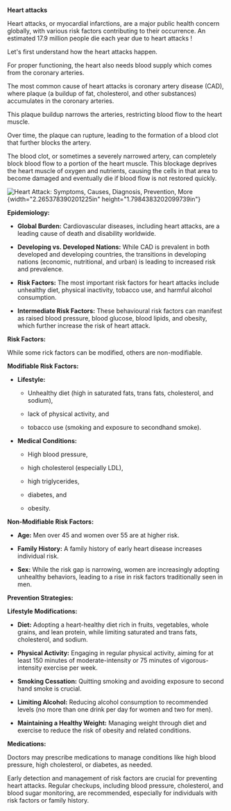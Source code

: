 **Heart attacks**

Heart attacks, or myocardial infarctions, are a major public health
concern globally, with various risk factors contributing to their
occurrence. An estimated 17.9 million people die each year due to heart
attacks !

Let's first understand how the heart attacks happen.

For proper functioning, the heart also needs blood supply which comes
from the coronary arteries.

The most common cause of heart attacks is coronary artery disease (CAD),
where plaque (a buildup of fat, cholesterol, and other substances)
accumulates in the coronary arteries.

This plaque buildup narrows the arteries, restricting blood flow to the
heart muscle.

Over time, the plaque can rupture, leading to the formation of a blood
clot that further blocks the artery. 

The blood clot, or sometimes a severely narrowed artery, can completely
block blood flow to a portion of the heart muscle. This blockage
deprives the heart muscle of oxygen and nutrients, causing the cells in
that area to become damaged and eventually die if blood flow is not
restored quickly. 

![Heart Attack: Symptoms, Causes, Diagnosis, Prevention,
More](media/image1.jpeg){width="2.265378390201225in"
height="1.7984383202099739in"}

**Epidemiology:**

- **Global Burden:** Cardiovascular diseases, including heart attacks,
  are a leading cause of death and disability worldwide.

- **Developing vs. Developed Nations:** While CAD is prevalent in both
  developed and developing countries, the transitions in developing
  nations (economic, nutritional, and urban) is leading to increased
  risk and prevalence.

- **Risk Factors:** The most important risk factors for heart attacks
  include unhealthy diet, physical inactivity, tobacco use, and harmful
  alcohol consumption.

- **Intermediate Risk Factors:** These behavioural risk factors can
  manifest as raised blood pressure, blood glucose, blood lipids, and
  obesity, which further increase the risk of heart attack.

**Risk Factors:**

While some rick factors can be modified, others are non-modifiable.

**Modifiable Risk Factors:**

- **Lifestyle:**

  - Unhealthy diet (high in saturated fats, trans fats, cholesterol, and
    sodium),

  - lack of physical activity, and

  - tobacco use (smoking and exposure to secondhand smoke).

- **Medical Conditions:**

  - High blood pressure,

  - high cholesterol (especially LDL),

  - high triglycerides,

  - diabetes, and

  - obesity.

**Non-Modifiable Risk Factors:**

- **Age:** Men over 45 and women over 55 are at higher risk.

- **Family History:** A family history of early heart disease increases
  individual risk.

- **Sex:** While the risk gap is narrowing, women are increasingly
  adopting unhealthy behaviors, leading to a rise in risk factors
  traditionally seen in men.

**Prevention Strategies:**

**Lifestyle Modifications:**

- **Diet:** Adopting a heart-healthy diet rich in fruits, vegetables,
  whole grains, and lean protein, while limiting saturated and trans
  fats, cholesterol, and sodium.

- **Physical Activity:** Engaging in regular physical activity, aiming
  for at least 150 minutes of moderate-intensity or 75 minutes of
  vigorous-intensity exercise per week.

- **Smoking Cessation:** Quitting smoking and avoiding exposure to
  second hand smoke is crucial.

- **Limiting Alcohol:** Reducing alcohol consumption to recommended
  levels (no more than one drink per day for women and two for men).

- **Maintaining a Healthy Weight:** Managing weight through diet and
  exercise to reduce the risk of obesity and related conditions.

**Medications:**

Doctors may prescribe medications to manage conditions like high blood
pressure, high cholesterol, or diabetes, as needed.

Early detection and management of risk factors are crucial for
preventing heart attacks. Regular checkups, including blood pressure,
cholesterol, and blood sugar monitoring, are recommended, especially for
individuals with risk factors or family history.

